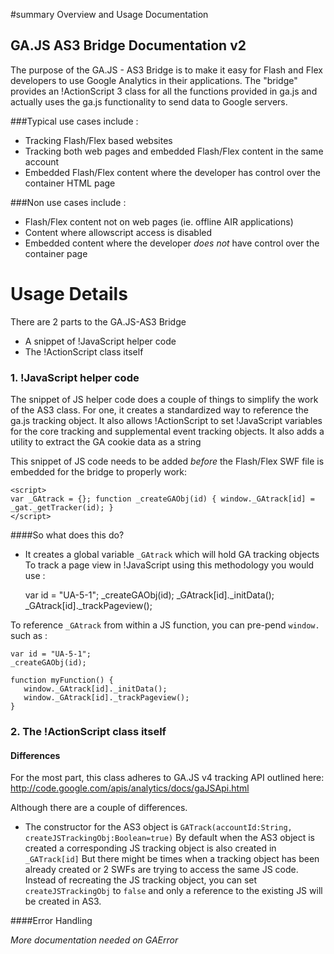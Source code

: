#summary Overview and Usage Documentation

## GA.JS AS3 Bridge Documentation v2

The purpose of the GA.JS - AS3 Bridge is to make it easy for Flash and Flex developers to use Google Analytics in their applications. The "bridge" provides an !ActionScript 3 class for all the functions provided in ga.js and actually uses the ga.js functionality to send data to Google servers.

###Typical use cases include :
  * Tracking Flash/Flex based websites 
  * Tracking both web pages and embedded Flash/Flex content in the same account
  * Embedded Flash/Flex content where the developer has control over the container HTML page

###Non use cases include :
  * Flash/Flex content not on web pages (ie. offline AIR applications)
  * Content where allowscript access is disabled
  * Embedded content where the developer *does not* have control over the container page


# Usage Details

There are 2 parts to the GA.JS-AS3 Bridge
  * A snippet of !JavaScript helper code
  * The !ActionScript class itself 

### 1. !JavaScript helper code
 
The snippet of JS helper code does a couple of things to simplify the work of the AS3 class. For one, it creates a standardized way to reference the ga.js tracking object. It also allows !ActionScript to set !JavaScript variables for the core tracking and supplemental event tracking objects. It also adds a utility to extract the GA cookie data as a string

This snippet of JS code needs to be added *before* the Flash/Flex SWF file is embedded for the bridge to properly work:


    <script>
    var _GAtrack = {}; function _createGAObj(id) { window._GAtrack[id] = _gat._getTracker(id); }
    </script>


####So what does this do?
  * It creates a global variable `_GAtrack` which will hold GA tracking objects
    To track a page view in !JavaScript using this methodology you would use :

     var id = "UA-5-1";
     _createGAObj(id);
     _GAtrack[id]._initData();
     _GAtrack[id]._trackPageview();


  To reference `_GAtrack` from within a JS function, you can pre-pend `window.` such as :

    var id = "UA-5-1";
    _createGAObj(id);  
    
    function myFunction() {
       window._GAtrack[id]._initData();
       window._GAtrack[id]._trackPageview();
    }


### 2. The !ActionScript class itself

#### Differences
For the most part, this class adheres to GA.JS v4 tracking API outlined here: http://code.google.com/apis/analytics/docs/gaJSApi.html

Although there are a couple of differences.

  * The constructor for the AS3 object is `GATrack(accountId:String, createJSTrackingObj:Boolean=true)` By default when the AS3 object is created a corresponding JS tracking object is also created in `_GATrack[id]` But there might be times when a tracking object has been already created or 2 SWFs are trying to access the same JS code. Instead of recreating the JS tracking object, you can set `createJSTrackingObj` to `false` and only a reference to the existing JS will be created in AS3. 


####Error Handling

_More documentation needed on GAError_